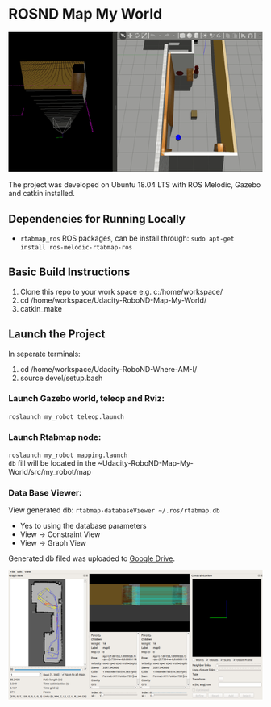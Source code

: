 # ROSND Map My World
<img src="RTAB_map.gif"/>

The project was developed on Ubuntu 18.04 LTS with ROS Melodic, Gazebo and catkin installed.

## Dependencies for Running Locally
* ``rtabmap_ros`` ROS packages, can be install through:
``sudo apt-get install ros-melodic-rtabmap-ros``  

## Basic Build Instructions
1. Clone this repo to your work space e.g. c:/home/workspace/
2. cd /home/workspace/Udacity-RoboND-Map-My-World/
3. catkin_make

## Launch the Project
In seperate terminals:
1. cd /home/workspace/Udacity-RoboND-Where-AM-I/
2. source devel/setup.bash
 
### Launch Gazebo world, teleop and Rviz:
``roslaunch my_robot teleop.launch``

### Launch Rtabmap node:
``roslaunch my_robot mapping.launch``  
``db``  fill will be located in the ~Udacity-RoboND-Map-My-World/src/my_robot/map

### Data Base Viewer:  
View generated db:
``rtabmap-databaseViewer ~/.ros/rtabmap.db``

* Yes to using the database parameters  
* View -> Constraint View  
* View -> Graph View  
  
Generated db filed was uploaded to [Google Drive](https://drive.google.com/file/d/13_yOIGWSuUqKr1J1IbemEl1dZ3Xq-hFd/view?usp=sharing).

<img src="DB_Viewer.jpg"/>

